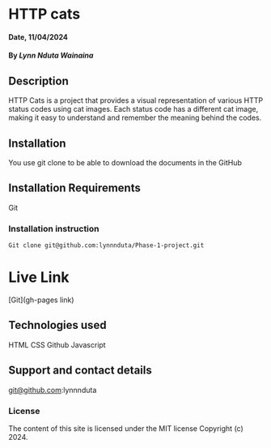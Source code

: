 # HTTP cats

#### Date, 11/04/2024

#### By *Lynn Nduta Wainaina*

## Description
HTTP Cats is a  project that provides a visual representation of various HTTP status codes using cat images.
Each status code has a different cat image, making it easy to understand and remember the meaning behind the codes.

## Installation
You use git clone to be able to download the documents in the GitHub

## Installation Requirements
Git

### Installation instruction
```
Git clone git@github.com:lynnnduta/Phase-1-project.git

```

# Live Link
[Git](gh-pages link)

## Technologies used
HTML
CSS
Github
Javascript

## Support and contact details
git@github.com:lynnnduta

### License
The content of this site is licensed under the MIT license
Copyright (c) 2024.


